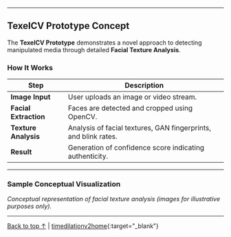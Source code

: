 
---
## TexelCV Prototype Concept

The **TexelCV Prototype** demonstrates a novel approach to detecting manipulated media through detailed **Facial Texture Analysis**.

### How It Works

| Step | Description |
|------|-------------|
| **Image Input** | User uploads an image or video stream. |
| **Facial Extraction** | Faces are detected and cropped using OpenCV. |
| **Texture Analysis** | Analysis of facial textures, GAN fingerprints, and blink rates. |
| **Result** | Generation of confidence score indicating authenticity. |

---

### Sample Conceptual Visualization

*Conceptual representation of facial texture analysis (images for illustrative purposes only).*

---

[Back to top ↑](README.md) | [timedilationv2home](https://github.com/timedilationv2){:target="_blank"}
